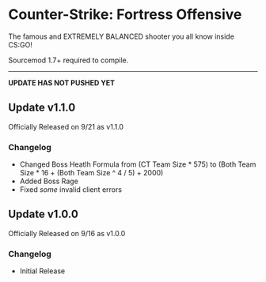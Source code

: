 # Counter-Strike: Fortress Offensive
The famous and EXTREMELY BALANCED shooter you all know inside CS:GO!

Sourcemod 1.7+ required to compile.

---

**UPDATE HAS NOT PUSHED YET**

## Update v1.1.0
Officially Released on 9/21 as v1.1.0

### Changelog 
- Changed Boss Heatlh Formula from (CT Team Size * 575) to (Both Team Size * 16 + (Both Team Size ^ 4 / 5) + 2000)
- Added Boss Rage
- Fixed *some* invalid client errors

## Update v1.0.0
Officially Released on 9/16 as v1.0.0

### Changelog 
- Initial Release
